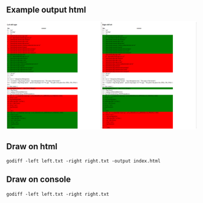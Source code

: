## Example output html
![Example](./docs/exmpale.png)

## Draw on html
```shell
godiff -left left.txt -right right.txt -output index.html
```

## Draw on console
```shell
godiff -left left.txt -right right.txt
```